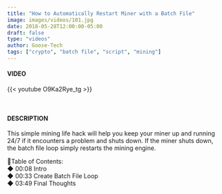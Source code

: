 ```yaml
---
title: "How to Automatically Restart Miner with a Batch File"
image: images/videos/101.jpg
date: 2018-05-28T12:00:00-05:00
draft: false
type: "videos"
author: Goose-Tech
tags: ["crypto", "batch file", "script", "mining"]
---
```


#### VIDEO

{{< youtube O9Ka2Rye_tg >}}

&nbsp;

#### DESCRIPTION

This simple mining life hack will help you keep your miner up and running 24/7 if it encounters a problem and shuts down. If the miner shuts down, the batch file loop simply restarts the mining engine.

📘Table of Contents:  
◆ 00:08 Intro  
◆ 00:33 Create Batch File Loop  
◆ 03:49 Final Thoughts  